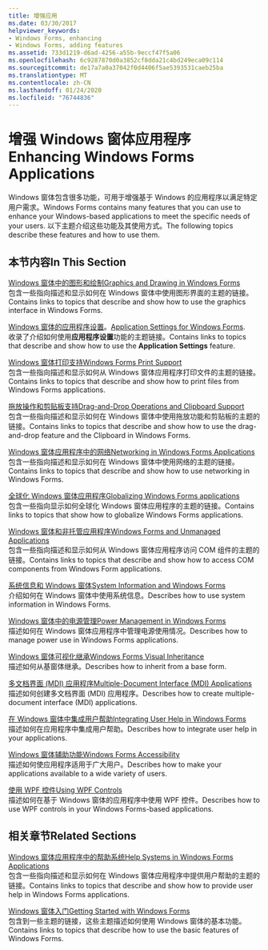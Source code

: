 ```yaml
---
title: 增强应用
ms.date: 03/30/2017
helpviewer_keywords:
- Windows Forms, enhancing
- Windows Forms, adding features
ms.assetid: 733d1219-d6ad-4256-a55b-9eccf47f5a06
ms.openlocfilehash: 6c9287870d0a3852cf8dda21c4bd249eca09c114
ms.sourcegitcommit: de17a7a0a37042f0d4406f5ae5393531caeb25ba
ms.translationtype: MT
ms.contentlocale: zh-CN
ms.lasthandoff: 01/24/2020
ms.locfileid: "76744836"
---
```

# <a name="enhancing-windows-forms-applications"></a><span data-ttu-id="2efa0-102">增强 Windows 窗体应用程序</span><span class="sxs-lookup"><span data-stu-id="2efa0-102">Enhancing Windows Forms Applications</span></span>
<span data-ttu-id="2efa0-103">Windows 窗体包含很多功能，可用于增强基于 Windows 的应用程序以满足特定用户需求。</span><span class="sxs-lookup"><span data-stu-id="2efa0-103">Windows Forms contains many features that you can use to enhance your Windows-based applications to meet the specific needs of your users.</span></span> <span data-ttu-id="2efa0-104">以下主题介绍这些功能及其使用方式。</span><span class="sxs-lookup"><span data-stu-id="2efa0-104">The following topics describe these features and how to use them.</span></span>  
  
## <a name="in-this-section"></a><span data-ttu-id="2efa0-105">本节内容</span><span class="sxs-lookup"><span data-stu-id="2efa0-105">In This Section</span></span>  
 [<span data-ttu-id="2efa0-106">Windows 窗体中的图形和绘制</span><span class="sxs-lookup"><span data-stu-id="2efa0-106">Graphics and Drawing in Windows Forms</span></span>](graphics-and-drawing-in-windows-forms.md)  
 <span data-ttu-id="2efa0-107">包含一些指向描述和显示如何在 Windows 窗体中使用图形界面的主题的链接。</span><span class="sxs-lookup"><span data-stu-id="2efa0-107">Contains links to topics that describe and show how to use the graphics interface in Windows Forms.</span></span>  
  
 <span data-ttu-id="2efa0-108">[Windows 窗体的应用程序设置](application-settings-for-windows-forms.md)。</span><span class="sxs-lookup"><span data-stu-id="2efa0-108">[Application Settings for Windows Forms](application-settings-for-windows-forms.md).</span></span>  
 <span data-ttu-id="2efa0-109">收录了介绍如何使用**应用程序设置**功能的主题链接。</span><span class="sxs-lookup"><span data-stu-id="2efa0-109">Contains links to topics that describe and show how to use the **Application Settings** feature.</span></span>  
  
 [<span data-ttu-id="2efa0-110">Windows 窗体打印支持</span><span class="sxs-lookup"><span data-stu-id="2efa0-110">Windows Forms Print Support</span></span>](windows-forms-print-support.md)  
 <span data-ttu-id="2efa0-111">包含一些指向描述和显示如何从 Windows 窗体应用程序打印文件的主题的链接。</span><span class="sxs-lookup"><span data-stu-id="2efa0-111">Contains links to topics that describe and show how to print files from Windows Forms applications.</span></span>  
  
 [<span data-ttu-id="2efa0-112">拖放操作和剪贴板支持</span><span class="sxs-lookup"><span data-stu-id="2efa0-112">Drag-and-Drop Operations and Clipboard Support</span></span>](drag-and-drop-operations-and-clipboard-support.md)  
 <span data-ttu-id="2efa0-113">包含一些指向描述和显示如何在 Windows 窗体中使用拖放功能和剪贴板的主题的链接。</span><span class="sxs-lookup"><span data-stu-id="2efa0-113">Contains links to topics that describe and show how to use the drag-and-drop feature and the Clipboard in Windows Forms.</span></span>  
  
 [<span data-ttu-id="2efa0-114">Windows 窗体应用程序中的网络</span><span class="sxs-lookup"><span data-stu-id="2efa0-114">Networking in Windows Forms Applications</span></span>](networking-in-windows-forms-applications.md)  
 <span data-ttu-id="2efa0-115">包含一些指向描述和显示如何在 Windows 窗体中使用网络的主题的链接。</span><span class="sxs-lookup"><span data-stu-id="2efa0-115">Contains links to topics that describe and show how to use networking in Windows Forms.</span></span>  
  
 [<span data-ttu-id="2efa0-116">全球化 Windows 窗体应用程序</span><span class="sxs-lookup"><span data-stu-id="2efa0-116">Globalizing Windows Forms applications</span></span>](globalizing-windows-forms.md)  
 <span data-ttu-id="2efa0-117">包含一些指向显示如何全球化 Windows 窗体应用程序的主题的链接。</span><span class="sxs-lookup"><span data-stu-id="2efa0-117">Contains links to topics that show how to globalize Windows Forms applications.</span></span>  
  
 [<span data-ttu-id="2efa0-118">Windows 窗体和非托管应用程序</span><span class="sxs-lookup"><span data-stu-id="2efa0-118">Windows Forms and Unmanaged Applications</span></span>](windows-forms-and-unmanaged-applications.md)  
 <span data-ttu-id="2efa0-119">包含一些指向描述和显示如何从 Windows 窗体应用程序访问 COM 组件的主题的链接。</span><span class="sxs-lookup"><span data-stu-id="2efa0-119">Contains links to topics that describe and show how to access COM components from Windows Form applications.</span></span>  
  
 [<span data-ttu-id="2efa0-120">系统信息和 Windows 窗体</span><span class="sxs-lookup"><span data-stu-id="2efa0-120">System Information and Windows Forms</span></span>](system-information-and-windows-forms.md)  
 <span data-ttu-id="2efa0-121">介绍如何在 Windows 窗体中使用系统信息。</span><span class="sxs-lookup"><span data-stu-id="2efa0-121">Describes how to use system information in Windows Forms.</span></span>  
  
 [<span data-ttu-id="2efa0-122">Windows 窗体中的电源管理</span><span class="sxs-lookup"><span data-stu-id="2efa0-122">Power Management in Windows Forms</span></span>](power-management-in-windows-forms.md)  
 <span data-ttu-id="2efa0-123">描述如何在 Windows 窗体应用程序中管理电源使用情况。</span><span class="sxs-lookup"><span data-stu-id="2efa0-123">Describes how to manage power use in Windows Forms applications.</span></span>  
  
 [<span data-ttu-id="2efa0-124">Windows 窗体可视化继承</span><span class="sxs-lookup"><span data-stu-id="2efa0-124">Windows Forms Visual Inheritance</span></span>](windows-forms-visual-inheritance.md)  
 <span data-ttu-id="2efa0-125">描述如何从基窗体继承。</span><span class="sxs-lookup"><span data-stu-id="2efa0-125">Describes how to inherit from a base form.</span></span>  
  
 [<span data-ttu-id="2efa0-126">多文档界面 (MDI) 应用程序</span><span class="sxs-lookup"><span data-stu-id="2efa0-126">Multiple-Document Interface (MDI) Applications</span></span>](multiple-document-interface-mdi-applications.md)  
 <span data-ttu-id="2efa0-127">描述如何创建多文档界面 (MDI) 应用程序。</span><span class="sxs-lookup"><span data-stu-id="2efa0-127">Describes how to create multiple-document interface (MDI) applications.</span></span>  
  
 [<span data-ttu-id="2efa0-128">在 Windows 窗体中集成用户帮助</span><span class="sxs-lookup"><span data-stu-id="2efa0-128">Integrating User Help in Windows Forms</span></span>](integrating-user-help-in-windows-forms.md)  
 <span data-ttu-id="2efa0-129">描述如何在应用程序中集成用户帮助。</span><span class="sxs-lookup"><span data-stu-id="2efa0-129">Describes how to integrate user help in your applications.</span></span>  
  
 [<span data-ttu-id="2efa0-130">Windows 窗体辅助功能</span><span class="sxs-lookup"><span data-stu-id="2efa0-130">Windows Forms Accessibility</span></span>](windows-forms-accessibility.md)  
 <span data-ttu-id="2efa0-131">描述如何使应用程序适用于广大用户。</span><span class="sxs-lookup"><span data-stu-id="2efa0-131">Describes how to make your applications available to a wide variety of users.</span></span>  
  
 [<span data-ttu-id="2efa0-132">使用 WPF 控件</span><span class="sxs-lookup"><span data-stu-id="2efa0-132">Using WPF Controls</span></span>](using-wpf-controls.md)  
 <span data-ttu-id="2efa0-133">描述如何在基于 Windows 窗体的应用程序中使用 WPF 控件。</span><span class="sxs-lookup"><span data-stu-id="2efa0-133">Describes how to use WPF controls in your Windows Forms-based applications.</span></span>  
  
## <a name="related-sections"></a><span data-ttu-id="2efa0-134">相关章节</span><span class="sxs-lookup"><span data-stu-id="2efa0-134">Related Sections</span></span>  
 [<span data-ttu-id="2efa0-135">Windows 窗体应用程序中的帮助系统</span><span class="sxs-lookup"><span data-stu-id="2efa0-135">Help Systems in Windows Forms Applications</span></span>](help-systems-in-windows-forms-applications.md)  
 <span data-ttu-id="2efa0-136">包含一些指向描述和显示如何在 Windows 窗体应用程序中提供用户帮助的主题的链接。</span><span class="sxs-lookup"><span data-stu-id="2efa0-136">Contains links to topics that describe and show how to provide user help in Windows Forms applications.</span></span>  
  
 [<span data-ttu-id="2efa0-137">Windows 窗体入门</span><span class="sxs-lookup"><span data-stu-id="2efa0-137">Getting Started with Windows Forms</span></span>](../getting-started-with-windows-forms.md)  
 <span data-ttu-id="2efa0-138">包含到一些主题的链接，这些主题描述如何使用 Windows 窗体的基本功能。</span><span class="sxs-lookup"><span data-stu-id="2efa0-138">Contains links to topics that describe how to use the basic features of Windows Forms.</span></span>
